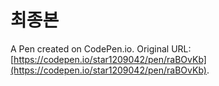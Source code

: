 # 최종본

A Pen created on CodePen.io. Original URL: [https://codepen.io/star1209042/pen/raBOvKb](https://codepen.io/star1209042/pen/raBOvKb).

